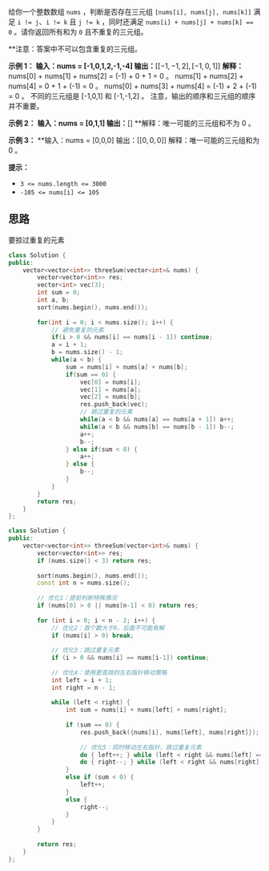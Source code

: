 给你一个整数数组 `nums` ，判断是否存在三元组 `[nums[i], nums[j], nums[k]]` 满足 `i != j`、`i != k` 且 `j != k` ，同时还满足 `nums[i] + nums[j] + nums[k] == 0` 。请你返回所有和为 `0` 且不重复的三元组。

**注意：答案中不可以包含重复的三元组。

**示例 1：
输入：nums = [-1,0,1,2,-1,-4]
输出：**$[[-1,-1,2],[-1,0,1]]$
**解释：**
nums[0] + nums[1] + nums[2] = (-1) + 0 + 1 = 0 。
nums[1] + nums[2] + nums[4] = 0 + 1 + (-1) = 0 。
nums[0] + nums[3] + nums[4] = (-1) + 2 + (-1) = 0 。
不同的三元组是 [-1,0,1] 和 [-1,-1,2] 。
注意，输出的顺序和三元组的顺序并不重要。

**示例 2：**
**输入：nums = [0,1,1]
输出：**[]
**解释：唯一可能的三元组和不为 0 。

**示例 3：**
**输入：nums = [0,0,0]
输出：$[[0,0,0]]$
解释：唯一可能的三元组和为 0 。

**提示：**
- `3 <= nums.length <= 3000`
- `-105 <= nums[i] <= 105`

## 思路

要掠过重复的元素

```c++
class Solution {
public:
    vector<vector<int>> threeSum(vector<int>& nums) {
        vector<vector<int>> res;
        vector<int> vec(3);
        int sum = 0;
        int a, b;
        sort(nums.begin(), nums.end());
        
        for(int i = 0; i < nums.size(); i++) {
            // 避免重复的元素
            if(i > 0 && nums[i] == nums[i - 1]) continue;
            a = i + 1;
            b = nums.size() - 1;
            while(a < b) {
                sum = nums[i] + nums[a] + nums[b];
                if(sum == 0) {
                    vec[0] = nums[i];
                    vec[1] = nums[a];
                    vec[2] = nums[b];
                    res.push_back(vec);
                    // 跳过重复的元素
                    while(a < b && nums[a] == nums[a + 1]) a++;
                    while(a < b && nums[b] == nums[b - 1]) b--;
                    a++;
                    b--;
                } else if(sum < 0) {
                    a++;
                } else {
                    b--;
                }
            }
        }
        return res;
    }
};

```

```c++
class Solution {
public:
    vector<vector<int>> threeSum(vector<int>& nums) {
        vector<vector<int>> res;
        if (nums.size() < 3) return res;
        
        sort(nums.begin(), nums.end());
        const int n = nums.size();
        
        // 优化1：提前判断特殊情况
        if (nums[0] > 0 || nums[n-1] < 0) return res;
        
        for (int i = 0; i < n - 2; i++) {
            // 优化2：首个数大于0，后面不可能有解
            if (nums[i] > 0) break;
            
            // 优化3：跳过重复元素
            if (i > 0 && nums[i] == nums[i-1]) continue;
            
            // 优化4：使用更高效的左右指针移动策略
            int left = i + 1;
            int right = n - 1;
            
            while (left < right) {
                int sum = nums[i] + nums[left] + nums[right];
                
                if (sum == 0) {
                    res.push_back({nums[i], nums[left], nums[right]});
                    
                    // 优化5：同时移动左右指针，跳过重复元素
                    do { left++; } while (left < right && nums[left] == nums[left-1]);
                    do { right--; } while (left < right && nums[right] == nums[right+1]);
                } 
                else if (sum < 0) {
                    left++;
                }
                else {
                    right--;
                }
            }
        }
        
        return res;
    }
};
```